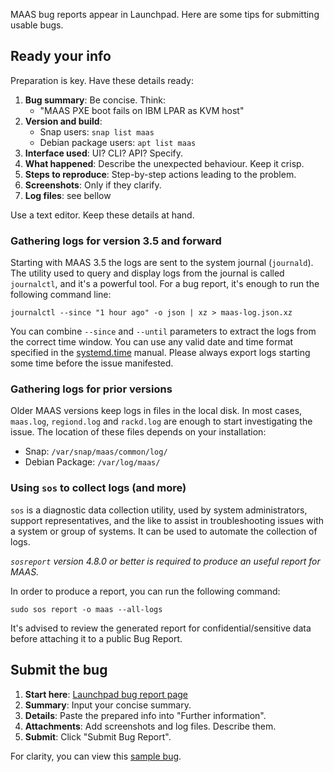 MAAS bug reports appear in Launchpad. Here are some tips for submitting usable bugs.

## Ready your info

Preparation is key. Have these details ready: 

1. **Bug summary**: Be concise. Think: 
   - "MAAS PXE boot fails on IBM LPAR as KVM host" 
2. **Version and build**: 
   - Snap users: `snap list maas`
   - Debian package users: `apt list maas`
3. **Interface used**: UI? CLI? API? Specify.
4. **What happened**: Describe the unexpected behaviour. Keep it crisp.
5. **Steps to reproduce**: Step-by-step actions leading to the problem.
6. **Screenshots**: Only if they clarify.
7. **Log files**: see bellow

Use a text editor. Keep these details at hand.

### Gathering logs for version 3.5 and forward

Starting with MAAS 3.5 the logs are sent to the system journal (`journald`). The utility used to query and display logs from the journal is called `journalctl`, and it's a powerful tool. For a bug report, it's enough to run the following command line:

`journalctl --since "1 hour ago" -o json | xz > maas-log.json.xz`

You can combine `--since` and `--until` parameters to extract the logs from the correct time window. You can use any valid date and time format specified in the [systemd.time](https://manpages.ubuntu.com/manpages/noble/en/man7/systemd.time.7.html) manual. Please always export logs starting some time before the issue manifested.

### Gathering logs for prior versions

Older MAAS versions keep logs in files in the local disk. In most cases,  `maas.log`, `regiond.log` and `rackd.log` are enough to start investigating the issue. The location of these files depends on your installation:

   - Snap: `/var/snap/maas/common/log/`
   - Debian Package: `/var/log/maas/`

### Using `sos` to collect logs (and more)

`sos`  is  a  diagnostic  data  collection  utility,  used by system administrators, support representatives, and the like to assist in troubleshooting issues with a system  or  group of systems. It can be used to automate the collection of logs.

*`sosreport`  version 4.8.0 or better is required to produce an useful report for MAAS.*

In order to produce a report, you can run the following command:

`sudo sos report -o maas --all-logs`

It's advised to review the generated report for confidential/sensitive data before attaching it to a public Bug Report.

## Submit the bug

1. **Start here**: [Launchpad bug report page](https://bugs.launchpad.net/maas/+filebug)
2. **Summary**: Input your concise summary.
3. **Details**: Paste the prepared info into "Further information".
4. **Attachments**: Add screenshots and log files. Describe them.
5. **Submit**: Click "Submit Bug Report".

For clarity, you can view this [sample bug](https://bugs.launchpad.net/maas/+bug/1923516).
